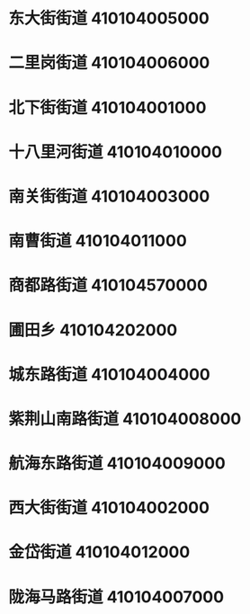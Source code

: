 # 东大街街道 410104005000
# 二里岗街道 410104006000
# 北下街街道 410104001000
# 十八里河街道 410104010000
# 南关街街道 410104003000
# 南曹街道 410104011000
# 商都路街道 410104570000
# 圃田乡 410104202000
# 城东路街道 410104004000
# 紫荆山南路街道 410104008000
# 航海东路街道 410104009000
# 西大街街道 410104002000
# 金岱街道 410104012000
# 陇海马路街道 410104007000
